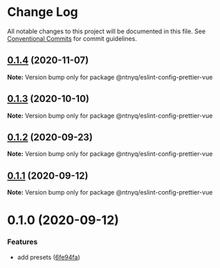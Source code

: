 # Change Log

All notable changes to this project will be documented in this file.
See [Conventional Commits](https://conventionalcommits.org) for commit guidelines.

## [0.1.4](https://github.com/ntnyq/configs/compare/@ntnyq/eslint-config-prettier-vue@0.1.3...@ntnyq/eslint-config-prettier-vue@0.1.4) (2020-11-07)

**Note:** Version bump only for package @ntnyq/eslint-config-prettier-vue

## [0.1.3](https://github.com/ntnyq/configs/compare/@ntnyq/eslint-config-prettier-vue@0.1.2...@ntnyq/eslint-config-prettier-vue@0.1.3) (2020-10-10)

**Note:** Version bump only for package @ntnyq/eslint-config-prettier-vue

## [0.1.2](https://github.com/ntnyq/configs/compare/@ntnyq/eslint-config-prettier-vue@0.1.1...@ntnyq/eslint-config-prettier-vue@0.1.2) (2020-09-23)

**Note:** Version bump only for package @ntnyq/eslint-config-prettier-vue

## [0.1.1](https://github.com/ntnyq/configs/compare/@ntnyq/eslint-config-prettier-vue@0.1.0...@ntnyq/eslint-config-prettier-vue@0.1.1) (2020-09-12)

**Note:** Version bump only for package @ntnyq/eslint-config-prettier-vue

# 0.1.0 (2020-09-12)

### Features

- add presets ([6fe94fa](https://github.com/ntnyq/configs/commit/6fe94fae4ed9d80b18833c9e5a3f51f710ebda43))
